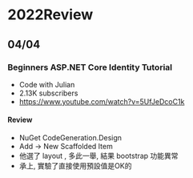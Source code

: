 # 2022Review

## 04/04
### Beginners ASP.NET Core Identity Tutorial
- Code with Julian 
- 2.13K subscribers
- https://www.youtube.com/watch?v=5UfJeDcoC1k
#### Review
- NuGet CodeGeneration.Design
- Add -> New Scaffolded Item
- 他選了 layout , 多此一舉, 結果 bootstrap 功能異常
- 承上, 實驗了直接使用預設值是OK的
